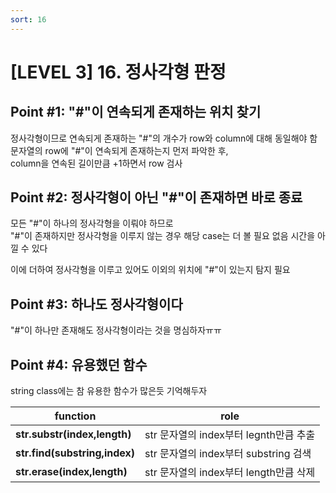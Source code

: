 ```yaml
---
sort: 16
---
```


# [LEVEL 3] 16. 정사각형 판정


## Point #1: "#"이 연속되게 존재하는 위치 찾기 

정사각형이므로 연속되게 존재하는 "#"의 개수가 row와 column에 대해 동일해야 함   
문자열의 row에 "#"이 연속되게 존재하는지 먼저 파악한 후,   
column을 연속된 길이만큼 +1하면서 row 검사


## Point #2: 정사각형이 아닌 "#"이 존재하면 바로 종료 

모든 "#"이 하나의 정사각형을 이뤄야 하므로   
"#"이 존재하지만 정사각형을 이루지 않는 경우 해당 case는 더 볼 필요 없음
시간을 아낄 수 있다   

이에 더하여 정사각형을 이루고 있어도 이외의 위치에 "#"이 있는지 탐지 필요


## Point #3: 하나도 정사각형이다

"#"이 하나만 존재해도 정사각형이라는 것을 명심하자ㅠㅠ   


## Point #4: 유용했던 함수

string class에는 참 유용한 함수가 많은듯 기억해두자

| function                       | role                                  |
| -------                        | --------                              |
| **str.substr(index,length)**   | str 문자열의 index부터 legnth만큼 추출 |
| **str.find(substring,index)**  | str 문자열의 index부터 substring 검색  |
| **str.erase(index,length)**    | str 문자열의 index부터 length만큼 삭제 |

